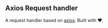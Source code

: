 ## Axios Request handler

A request handler based on [axios](https://github.com/axios/axios "Axios"). Built with :heart:.